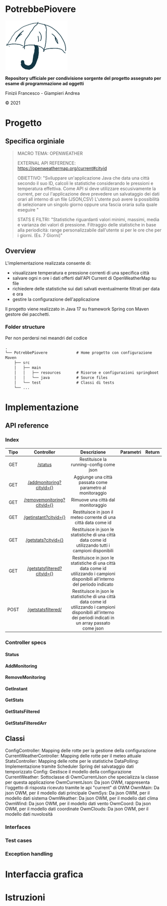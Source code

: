 # PotrebbePiovere

<img src="logo.png" alt="Logo" width="200" text-align="center"/>


**Repository ufficiale per condivisione sorgente del progetto assegnato per esame di programmazione ad oggetti**
 
Finizii Francesco - Giampieri Andrea

&copy; 2021 

# Progetto
## Specifica orginiale

>
>MACRO TEMA: OPENWEATHER
>
>EXTERNAL API REFERENCE: https://openweathermap.org/current#cityid
>
>OBIETTIVO: "Sviluppare un'applicazione Java che data una città secondo il suo ID, calcoli le statistiche considerando le pressioni e temperatura effettiva. Come API si deve utilizzare escusivamente la current, per cui l'applicazione deve prevedere un salvataggio dei dati orari all interno di un file (JSON,CSV)  L'utente può avere la possibilità di selezionare un singolo giorno oppure una fascia oraria sulla quale eseguire "
>
>STATS E FILTRI: "Statistiche riguardanti valori minimi, massimi, media e varianza dei valori di pressione.  Filtraggio delle statistiche in base alla periodicità: range personalizzabile dall'utente si per le ore che per i giorni. (Es. 7 Giorni)"
    
## Overview

L'implementazione realizzata consente di: 
- visualizzare temperatura e pressione correnti di una specifica città
- salvare ogni n ore i dati offerti dall'API Current di OpenWeatherMap su file
- richiedere delle statistiche sui dati salvati eventualmente filtrati per data e ora
- gestire la configurazione dell'applicazione

Il progetto viene realizzato in Java 17 su framework Spring con Maven gestore dei pacchetti.

### Folder structure
Per non perdersi nei meandri del codice

    .
    └── PotrebbePiovere             # Home progetto con configurazione Maven
        ├── src                     
        │   ├── main                
        │   │   ├── resources       # Risorse e configurazioni springboot
        │   │   └── java            # Source files
        │   └── test                # Classi di tests
        └── ...

# Implementazione

## API reference

### Index

| Tipo | Controller | Descrizione | Parametri | Return |
| :---: | :---: | :--: | :---: | :---: |
| GET | [/status](https://github.com/andrea-giampieri-univpm/progetto-esame-po#Status) | Restituisce la running-config come json |
| GET | [/addmonitoring?cityid={}](https://github.com/andrea-giampieri-univpm/progetto-esame-po#AddMonitoring) | Aggiunge una città passata come parametro al monitoraggio |
| GET | [/removemonitoring?cityid={}](https://github.com/andrea-giampieri-univpm/progetto-esame-po#RemoveMonitoring) | Rimuove una città dal monitoraggio  |
| GET | [/getinstant?cityid={}](https://github.com/andrea-giampieri-univpm/progetto-esame-po#GetInstant) | Restituisce in json il meteo corrente di una città data come id  |
| GET | [/getstats?cityid={}](https://github.com/andrea-giampieri-univpm/progetto-esame-po#GetStats) | Restituisce in json le statistiche di una città data come id utilizzando tutti i campioni disponibili |
| GET | [/getstatsfiltered?cityid={}](https://github.com/andrea-giampieri-univpm/progetto-esame-po#GetStatsFiltered) | Restituisce in json le statistiche di una città data come id utilizzando i campioni disponibili all'interno del periodo indicato|
| POST | [/getstatsfiltered/](https://github.com/andrea-giampieri-univpm/progetto-esame-po#GetStatsFilteredArr) | Restituisce in json le statistiche di una città data come id utilizzando i campioni disponibili all'interno dei periodi indicati in un array passato come json|

###  Controller specs

#### Status

#### AddMonitoring

#### RemoveMonitoring

#### GetInstant

#### GetStats

#### GetStatsFiltered

#### GetStatsFilteredArr

## Classi

ConfigController: Mapping delle rotte per la gestione della configurazione 
CurrentWeatherController: Mapping delle rotte per il meteo attuale 
StatsController: Mapping delle rotte per le statistiche 
DataPolling: Implementazione tramite Scheduler Spring del salvataggio dati temporizzato
Config: Gestisce il modello della configurazione
CurrentWeather: Sottoclasse di OwmCurrentJson che specializza la classe per questa applicazione
OwmCurrentJson: Da json OWM, rappresenta l'oggetto di risposta ricevuto tramite le api "current" di OWM
OwmMain: Da json OWM, per il modello dati principale
OwmSys: Da json OWM, per il modello dati sistema
OwmWeather: Da json OWM, per il modello dati clima
OwmWind: Da json OWM, per il modello dati vento
OwmCoord: Da json OWM, per il modello dati coordinate
OwmClouds: Da json OWM, per il modello dati nuvolosità 

### Interfaces

### Test cases

### Exception handling

# Interfaccia grafica

# Istruzioni 
